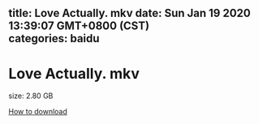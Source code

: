 
title: Love Actually. mkv
date: Sun Jan 19 2020 13:39:07 GMT+0800 (CST)    
categories: baidu
---

# Love Actually. mkv
size: 2.80 GB
 
 

[How to download](https://bpcam.bemobtrk.com/go/2ceec3aa-1ca2-46d6-b9ff-aaa5c184517c?jno=3162)